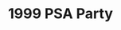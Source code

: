 ---
title: 1999 PSA Party
eleventyNavigation:
  key: 1999 PSA Party
  order:
  parent: PSA Party
layout: gallery.njk
permalink: "oldtimer/psa_party/1999/index.html"
meta_desc: "Photos from the 1999 PSA Party, held in San Diego, CA"
url: "https://www.psa-history.org/oldtimer/psa_party/1999/index.html"
collectionName: "1999-psa-party"
tags: "psa-party"
---